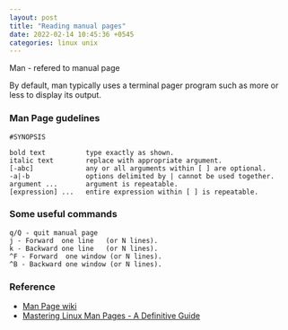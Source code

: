 ```yaml
---
layout: post
title: "Reading manual pages"
date: 2022-02-14 10:45:36 +0545
categories: linux unix
---
```


Man - refered to manual page

By default, man typically uses a terminal pager program such as more or less to display its output.

### Man Page gudelines
```
#SYNOPSIS

bold text          type exactly as shown.
italic text        replace with appropriate argument.
[-abc]             any or all arguments within [ ] are optional.
-a|-b              options delimited by | cannot be used together.
argument ...       argument is repeatable.
[expression] ...   entire expression within [ ] is repeatable.
```


### Some useful commands
```
q/Q - quit manual page
j - Forward  one line   (or N lines).
k - Backward one line   (or N lines).
^F - Forward  one window (or N lines).
^B - Backward one window (or N lines).
```

### Reference
- [Man Page wiki](https://en.wikipedia.org/wiki/Man_page)
- [Mastering Linux Man Pages - A Definitive Guide](https://www.youtube.com/watch?v=RzAkjX_9B7E)
